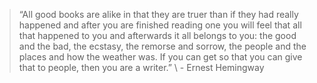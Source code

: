 > “All good books are alike in that they are truer than if they had really happened and after you are finished reading one you will feel that all that happened to you and afterwards it all belongs to you: the good and the bad, the ecstasy, the remorse and sorrow, the people and the places and how the weather was. If you can get so that you can give that to people, then you are a writer.”
\ -  Ernest Hemingway


